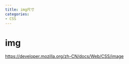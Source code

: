 ```yaml
---
title: img尺寸
categories: 
- CSS
---
```




# img


https://developer.mozilla.org/zh-CN/docs/Web/CSS/image